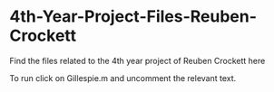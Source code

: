 # 4th-Year-Project-Files-Reuben-Crockett
Find the files related to the 4th year project of Reuben Crockett here

To run click on Gillespie.m and uncomment the relevant text.
